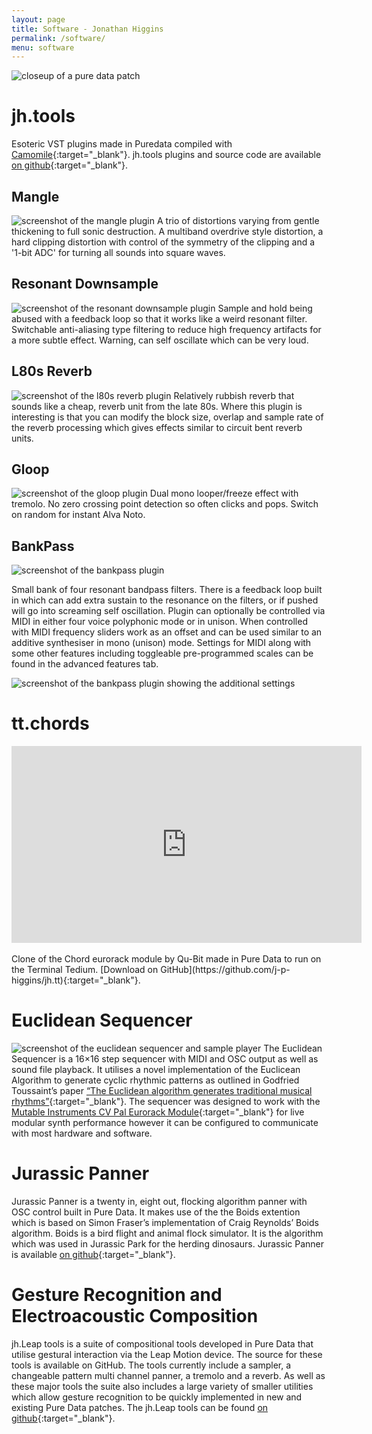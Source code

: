 ```yaml
---
layout: page
title: Software - Jonathan Higgins
permalink: /software/
menu: software
---
```


<img
  sizes="(min-width: 56em) 800px, 90vw"
  srcset="/media/images/software_400.jpg 400w,
          /media/images/software_600.jpg 600w,
          /media/images/software.jpg 800w"
  alt="closeup of a pure data patch">

# jh.tools
Esoteric VST plugins made in Puredata compiled with [Camomile](https://github.com/pierreguillot/Camomile){:target="_blank"}. jh.tools plugins and source code are available [on github](https://github.com/j-p-higgins/jh.tools){:target="_blank"}.

## Mangle
<img
  sizes="(min-width: 56em) 800px, 90vw"
  srcset="/media/images/mangle_400.jpg 400w,
          /media/images/mangle_600.jpg 600w,
          /media/images/mangle.jpg 800w"
  alt="screenshot of the mangle plugin">
A trio of distortions varying from gentle thickening to full sonic destruction. A multiband overdrive style distortion, a hard clipping distortion with control of the symmetry of the clipping and a '1-bit ADC' for turning all sounds into square waves. 

## Resonant Downsample
  <img
  sizes="(min-width: 56em) 800px, 90vw"
  srcset="/media/images/resonant_downsample_400.jpg 400w,
          /media/images/resonant_downsample_600.jpg 600w,
          /media/images/resonant_downsample.jpg 800w"
  alt="screenshot of the resonant downsample plugin">
Sample and hold being abused with a feedback loop so that it works like a weird resonant filter. Switchable anti-aliasing type filtering to reduce high frequency artifacts for a more subtle effect. Warning, can self oscillate which can be very loud. 

## L80s Reverb
  <img
  sizes="(min-width: 56em) 800px, 90vw"
  srcset="/media/images/l80s_400.jpg 400w,
          /media/images/l80s_600.jpg 600w,
          /media/images/l80s.jpg 800w"
  alt="screenshot of the l80s reverb plugin">
Relatively rubbish reverb that sounds like a cheap, reverb unit from the late 80s. Where this plugin is interesting is that you can modify the block size, overlap and sample rate of the reverb processing which gives effects similar to circuit bent reverb units. 

## Gloop
  <img
  sizes="(min-width: 56em) 800px, 90vw"
  srcset="/media/images/gloop_400.jpg 400w,
          /media/images/gloop_600.jpg 600w,
          /media/images/gloop.jpg 800w"
  alt="screenshot of the gloop plugin">
Dual mono looper/freeze effect with tremolo. No zero crossing point detection so often clicks and pops. Switch on random for instant Alva Noto. 

## BankPass
  <img
  sizes="(min-width: 56em) 800px, 90vw"
  srcset="/media/images/bankpass_400.jpg 400w,
          /media/images/bankpass_600.jpg 600w,
          /media/images/bankpass.jpg 800w"
  alt="screenshot of the bankpass plugin">

Small bank of four resonant bandpass filters. There is a feedback loop built in which can add extra sustain to the resonance on the filters, or if pushed will go into screaming self oscillation. Plugin can optionally be controlled via MIDI in either four voice polyphonic mode or in unison. When controlled with MIDI frequency sliders work as an offset and can be used similar to an additive synthesiser in mono (unison) mode. Settings for MIDI along with some other features including toggleable pre-programmed scales can be found in the advanced features tab. 

  <img
  sizes="(min-width: 56em) 800px, 90vw"
  srcset="/media/images/bankpass2_400.jpg 400w,
          /media/images/bankpass2_600.jpg 600w,
          /media/images/bankpass2.jpg 800w"
  alt="screenshot of the bankpass plugin showing the additional settings">
  
# tt.chords
<div class="videoWrapper">
<iframe width="560" height="315" src="https://www.youtube-nocookie.com/embed/ke3oCEAB7ig" title="YouTube video player" frameborder="0" allow="accelerometer; autoplay; clipboard-write; encrypted-media; gyroscope; picture-in-picture" allowfullscreen></iframe>
</div>
<br>
Clone of the Chord eurorack module by Qu-Bit made in Pure Data to run on the Terminal Tedium. [Download on GitHub](https://github.com/j-p-higgins/jh.tt){:target="_blank"}.

# Euclidean Sequencer
<img
  sizes="(min-width: 56em) 800px, 90vw"
  srcset="/media/images/euclidean_400.jpg 400w,
          /media/images/euclidean_600.jpg 600w,
          /media/images/euclidean.jpg 800w"
  alt="screenshot of the euclidean sequencer and sample player">
The Euclidean Sequencer is a 16×16 step sequencer with MIDI and OSC output as well as sound file playback. It utilises a novel implementation of the Euclicean Algorithm to generate cyclic rhythmic patterns as outlined in Godfried Toussaint’s paper [“The Euclidean algorithm generates traditional musical rhythms”](http://cgm.cs.mcgill.ca/~godfried/publications/banff.pdf){:target="_blank"}. The sequencer was designed to work with the [Mutable Instruments CV Pal Eurorack Module](https://mutable-instruments.net/archive/cvpal/manual/){:target="_blank"} for live modular synth performance however it can be configured to communicate with most hardware and software. 

# Jurassic Panner
 Jurassic Panner is a twenty in, eight out, flocking algorithm panner with OSC control built in Pure Data.   It makes use of the the Boids extention which is based on Simon Fraser’s implementation of Craig Reynolds’ Boids algorithm. Boids is a bird flight and animal flock simulator. It is the algorithm which was used in Jurassic Park for the herding dinosaurs. Jurassic Panner is available [on github](https://github.com/j-p-higgins/jurassic_panner){:target="_blank"}.


# Gesture Recognition and Electroacoustic Composition
jh.Leap tools is a suite of compositional tools developed in Pure Data that utilise gestural interaction via the Leap Motion device. The source for these tools is available on GitHub. The tools currently include a sampler, a changeable pattern multi channel panner, a tremolo and a reverb. As well as these major tools the suite also includes a large variety of smaller utilities which allow gesture recognition to be quickly implemented in new and existing Pure Data patches. The jh.Leap tools can be found [on github](https://github.com/j-p-higgins/jh.leap_tools){:target="_blank"}. 
